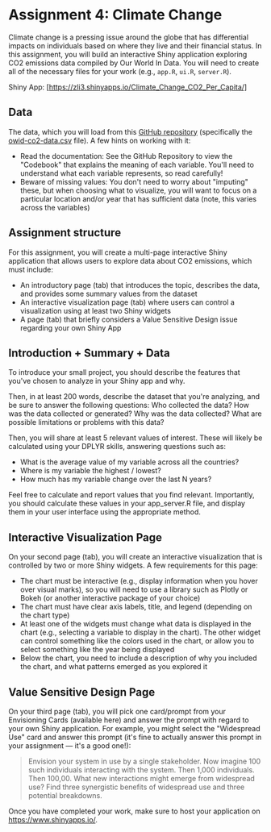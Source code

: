 # Assignment 4: Climate Change

Climate change is a pressing issue around the globe that has differential impacts on individuals based on where they live and their financial status. In this assignment, you will build an interactive Shiny application exploring CO2 emissions data compiled by Our World In Data. You will need to create all of the necessary files for your work (e.g., `app.R`, `ui.R`, `server.R`).

Shiny App: [https://zli3.shinyapps.io/Climate_Change_CO2_Per_Capita/]

## Data

The data, which you will load from this [GitHub repository](https://github.com/owid/co2-data/) (specifically the [owid-co2-data.csv](https://github.com/owid/co2-data/) file). A few hints on working with it:

- Read the documentation: See the GitHub Repository to view the "Codebook" that explains the meaning of each variable. You'll need to understand what each variable represents, so read carefully!
- Beware of missing values: You don't need to worry about "imputing" these, but when choosing what to visualize, you will want to focus on a particular location and/or year that has sufficient data (note, this varies across the variables)

## Assignment structure

For this assignment, you will create a multi-page interactive Shiny application that allows users to explore data about CO2 emissions, which must include:

- An introductory page (tab) that introduces the topic, describes the data, and provides some summary values from the dataset
- An interactive visualization page (tab) where users can control a visualization using at least two Shiny widgets
- A page (tab) that briefly considers a Value Sensitive Design issue regarding your own Shiny App

## Introduction + Summary + Data

To introduce your small project, you should describe the features that you've chosen to analyze in your Shiny app and why.

Then, in at least 200 words, describe the dataset that you're analyzing, and be sure to answer the following questions: Who collected the data? How was the data collected or generated? Why was the data collected? What are possible limitations or problems with this data? 

Then, you will share at least 5 relevant values of interest. These will likely be calculated using your DPLYR skills, answering questions such as: 

- What is the average value of my variable across all the countries?
- Where is my variable the highest / lowest?
- How much has my variable change over the last N years?

Feel free to calculate and report values that you find relevant. Importantly, you should calculate these values in your app_server.R file, and display them in your user interface using the appropriate method. 

## Interactive Visualization Page

On your second page (tab), you will create an interactive visualization that is controlled by two or more Shiny widgets. A few requirements for this page:

- The chart must be interactive (e.g., display information when you hover over visual marks), so you will need to use a library such as Plotly or Bokeh (or another interactive package of your choice)
- The chart must have clear axis labels, title, and legend (depending on the chart type)
- At least one of the widgets must change what data is displayed in the chart (e.g., selecting a variable to display in the chart). The other widget can control something like the colors used in the chart, or allow you to select something like the year being displayed
- Below the chart, you need to include a description of why you included the chart, and what patterns emerged as you explored it

## Value Sensitive Design Page

On your third page (tab), you will pick one card/prompt from your Envisioning Cards (available here) and answer the prompt with regard to your own Shiny application. For example, you might select the "Widespread Use" card and answer this prompt (it's fine to actually answer this prompt in your assignment — it's a good one!):

> Envision your system in use by a single stakeholder. Now imagine 100 such individuals interacting with the system. Then 1,000 individuals. Then 100,00. What new interactions might emerge from widespread use? Find three synergistic benefits of widespread use and three potential breakdowns.

Once you have completed your work, make sure to host your application on https://www.shinyapps.io/.